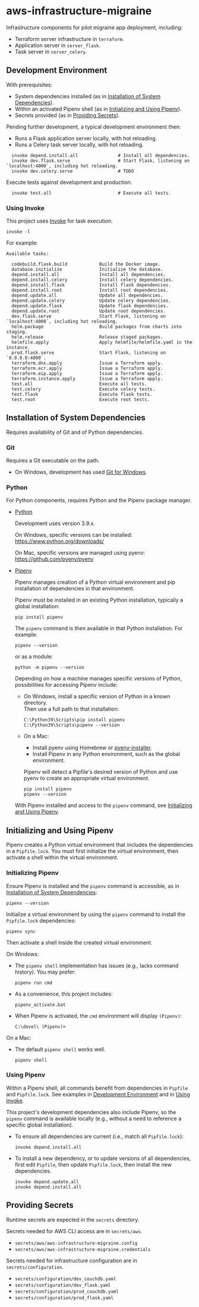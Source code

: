 # aws-infrastructure-migraine

Infrastructure components for pilot migraine app deployment, including:

- Terraform server infrastructure in `terraform`.
- Application server in `server_flask`.
- Task server in `server_celery`.

## Development Environment

With prerequisites:

- System dependencies installed (as in [Installation of System Dependencies](#installation-of-system-dependencies)).
- Within an activated Pipenv shell (as in [Initializing and Using Pipenv](#initializing-and-using-pipenv)).
- Secrets provided (as in [Providing Secrets](#providing-secrets)).

Pending further development, a typical development environment then:

- Runs a Flask application server locally, with hot reloading.  
- Runs a Celery task server locally, with hot reloading.  

```
  invoke depend.install.all               # Install all dependencies.
  invoke dev.flask.serve                  # Start Flask, listening on `localhost:4000`, including hot reloading.
  invoke dev.celery.serve                 # TODO
```

Execute tests against development and production:

```
  invoke test.all                         # Execute all tests.
```

### Using Invoke

  This project uses [Invoke](https://www.pyinvoke.org/) for task execution.
  
  ```
  invoke -l
  ```
  
  For example:
  
  ```
  Available tasks:
  
    codebuild.flask.build            Build the Docker image.
    database.initialize              Initialize the database.
    depend.install.all               Install all dependencies.
    depend.install.celery            Install celery dependencies.
    depend.install.flask             Install flask dependencies.
    depend.install.root              Install root dependencies.
    depend.update.all                Update all dependencies.
    depend.update.celery             Update celery dependencies.
    depend.update.flask              Update flask dependencies.
    depend.update.root               Update root dependencies.
    dev.flask.serve                  Start Flask, listening on `localhost:4000`, including hot reloading.
    helm.package                     Build packages from charts into staging.
    helm.release                     Release staged packages.
    helmfile.apply                   Apply helmfile/helmfile.yaml in the instance.
    prod.flask.serve                 Start Flask, listening on `0.0.0.0:4000`.
    terraform.dns.apply              Issue a Terraform apply.
    terraform.ecr.apply              Issue a Terraform apply.
    terraform.eip.apply              Issue a Terraform apply.
    terraform.instance.apply         Issue a Terraform apply.
    test.all                         Execute all tests.
    test.celery                      Execute celery tests.
    test.flask                       Execute flask tests.
    test.root                        Execute root tests.
  ```

## Installation of System Dependencies

Requires availability of Git and of Python dependencies.

### Git

Requires a Git executable on the path.

- On Windows, development has used [Git for Windows](https://git-scm.com/download/win).

### Python

For Python components, requires Python and the Pipenv package manager.

- [Python](https://www.python.org/)

  Development uses version 3.9.x.

  On Windows, specific versions can be installed: <https://www.python.org/downloads/>
  
  On Mac, specific versions are managed using pyenv: <https://github.com/pyenv/pyenv>
  
- [Pipenv](https://pipenv.pypa.io/en/latest/)

  Pipenv manages creation of a Python virtual environment and pip installation of dependencies in that environment.
    
  Pipenv must be installed in an existing Python installation, typically a global installation:  
    
  ```
  pip install pipenv
  ```
    
  The `pipenv` command is then available in that Python installation. For example:
    
  ```
  pipenv --version
  ```

  or as a module:

  ```
  python -m pipenv --version
  ```
  
  Depending on how a machine manages specific versions of Python, possibilities for accessing Pipenv include:
    
  - On Windows, install a specific version of Python in a known directory.  
    Then use a full path to that installation:
    
    ```
    C:\Python39\Scripts\pip install pipenv
    C:\Python39\Scripts\pipenv --version
    ```  
    
  - On a Mac:
    - Install pyenv using Homebrew or [pyenv-installer](https://github.com/pyenv/pyenv-installer).
    - Install Pipenv in any Python environment, such as the global environment.
    
    Pipenv will detect a Pipfile's desired version of Python and use pyenv to create an appropriate virtual environment.
  
    ```
    pip install pipenv
    pipenv --version
    ```
    
  With Pipenv installed and access to the `pipenv` command, see [Initializing and Using Pipenv](#initializing-and-using-pipenv).

## Initializing and Using Pipenv

Pipenv creates a Python virtual environment that includes the dependencies in a `Pipfile.lock`.
You must first initialize the virtual environment, then activate a shell within the virtual environment.

### Initializing Pipenv

Ensure Pipenv is installed and the `pipenv` command is accessible, as in [Installation of System Dependencies](#installation-of-system-dependencies):

```
pipenv --version
```

Initialize a virtual environment by using the `pipenv` command to install the `Pipfile.lock` dependencies:

```
pipenv sync
```

Then activate a shell inside the created virtual environment.

On Windows:

- The `pipenv shell` implementation has issues (e.g., lacks command history). You may prefer:

  ```
  pipenv run cmd
  ```

- As a convenience, this project includes:

  ```
  pipenv_activate.bat
  ```

- When Pipenv is activated, the `cmd` environment will display `(Pipenv)`:

  ```
  C:\devel\ (Pipenv)>
  ```

On a Mac:

- The default `pipenv shell` works well.

  ```
  pipenv shell
  ```

### Using Pipenv

Within a Pipenv shell, all commands benefit from dependencies in `Pipfile` and `Pipfile.lock`.
See examples in [Development Environment](#development-environment) and in [Using Invoke](#using-invoke).

This project's development dependencies also include Pipenv, 
so the `pipenv` command is available locally (e.g., without a need to reference a specific global installation). 

- To ensure all dependencies are current (i.e., match all `Pipfile.lock`):

  ```
  invoke depend.install.all
  ```

- To install a new dependency, or to update versions of all dependencies, 
  first edit `Pipfile`, then update `Pipfile.lock`, then install the new dependencies.

  ```
  invoke depend.update.all
  invoke depend.install.all
  ```

## Providing Secrets

Runtime secrets are expected in the `secrets` directory.

Secrets needed for AWS CLI access are in `secrets/aws`.

- `secrets/aws/aws-infrastructure-migraine.config`
- `secrets/aws/aws-infrastructure-migraine.credentials`

Secrets needed for infrastructure configuration are in `secrets/configuration`.

- `secrets/configuration/dev_couchdb.yaml`
- `secrets/configuration/dev_flask.yaml`
- `secrets/configuration/prod_couchdb.yaml`
- `secrets/configuration/prod_flask.yaml`
